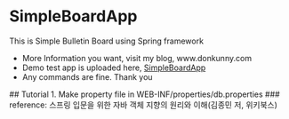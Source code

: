 # SimpleBoardApp
This is Simple Bulletin Board using Spring framework
<ul>
<li>More Information you want, visit my blog, www.donkunny.com</li>
<li>Demo test app is uploaded here, <a href="http://www.donkunny.com:8080/SimpleBoardApp/list">SimpleBoardApp</a></li>
<li>Any commands are fine. Thank you</li>
</ul>
## Tutorial
1. Make property file in WEB-INF/properties/db.properties
### reference: 스프링 입문을 위한 자바 객체 지향의 원리와 이해(김종민 저, 위키북스)
